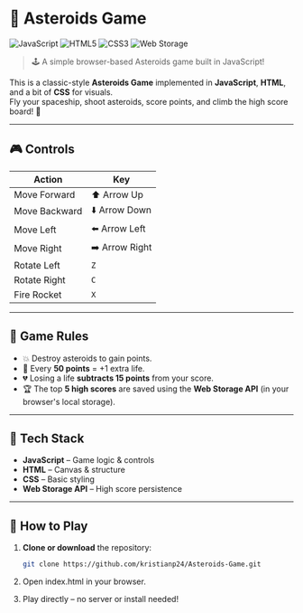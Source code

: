 # 🚀 Asteroids Game

![JavaScript](https://img.shields.io/badge/JavaScript-ES6-yellow?logo=javascript&logoColor=black)
![HTML5](https://img.shields.io/badge/HTML-5-orange?logo=html5&logoColor=white)
![CSS3](https://img.shields.io/badge/CSS-3-blue?logo=css3&logoColor=white)
![Web Storage](https://img.shields.io/badge/Web%20Storage-Enabled-success?logo=googlechrome&logoColor=white)

> 🕹️ A simple browser-based Asteroids game built in JavaScript!

This is a classic-style **Asteroids Game** implemented in **JavaScript**, **HTML**, and a bit of **CSS** for visuals.  
Fly your spaceship, shoot asteroids, score points, and climb the high score board! 🎯

---

## 🎮 Controls

| Action             | Key |
|--------------------|-----|
| Move Forward       | ⬆️ Arrow Up |
| Move Backward      | ⬇️ Arrow Down |
| Move Left          | ⬅️ Arrow Left |
| Move Right         | ➡️ Arrow Right |
| Rotate Left        | `Z` |
| Rotate Right       | `C` |
| Fire Rocket        | `X` |

---

## 🧠 Game Rules

- 💥 Destroy asteroids to gain points.
- 🎯 Every **50 points** = +1 extra life.
- 💔 Losing a life **subtracts 15 points** from your score.
- 🏆 The top **5 high scores** are saved using the **Web Storage API** (in your browser's local storage).

---

## 🧰 Tech Stack

- **JavaScript** – Game logic & controls
- **HTML** – Canvas & structure
- **CSS** – Basic styling
- **Web Storage API** – High score persistence

---

## 🚀 How to Play

1. **Clone or download** the repository:
   ```bash
   git clone https://github.com/kristianp24/Asteroids-Game.git
2. Open index.html in your browser.

3. Play directly – no server or install needed!

